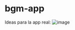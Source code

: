 # bgm-app
Ideas para la app real:
![image](https://github.com/XKeeXE/bgm-app/assets/56556744/a0e55053-a909-4349-b975-ed6cbbcb178e)
